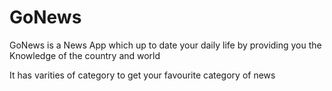 # GoNews
GoNews is a News App which up to date your daily life by providing you the Knowledge of the country and world

It has varities of category to get your favourite category of news




